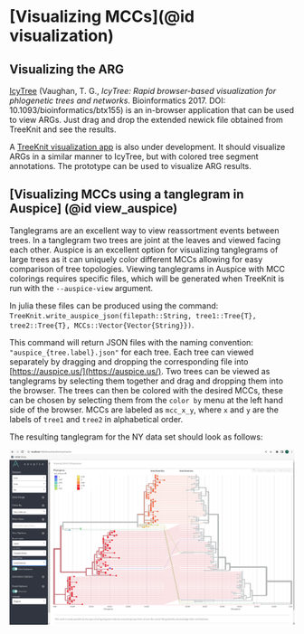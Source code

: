 # [Visualizing MCCs](@id visualization)

## Visualizing the ARG
[IcyTree](https://icytree.org/) (Vaughan, T. G., *IcyTree: Rapid browser-based visualization for phlogenetic trees and networks*. Bioinformatics 2017. DOI: 10.1093/bioinformatics/btx155) is an in-browser application that can be used to view ARGs. Just drag and drop the extended newick file obtained from TreeKnit and see the results. 

A [TreeKnit visualization app](https://github.com/neherlab/TreeKnit-web) is also under development. It should visualize ARGs in a similar manner to IcyTree, but with colored tree segment annotations. The prototype can be used to visualize ARG results. 

## [Visualizing MCCs using a tanglegram in Auspice] (@id view_auspice)
Tanglegrams are an excellent way to view reassortment events between trees. In a tanglegram two trees are joint at the leaves and viewed facing each other. Auspice is an excellent option for visualizing tanglegrams of large trees as it can uniquely color different MCCs allowing for easy comparison of tree topologies. Viewing tanglegrams in Auspice with MCC colorings requires specific files, which will be generated when TreeKnit is run with the `--auspice-view` argument. 

In julia these files can be produced using the command: `TreeKnit.write_auspice_json(filepath::String, tree1::Tree{T}, tree2::Tree{T}, MCCs::Vector{Vector{String}})`. 

This command will return JSON files with the naming convention: `"auspice_{tree.label}.json"` for each tree. Each tree can viewed separately by dragging and dropping the corresponding file into [https://auspice.us/](https://auspice.us/). Two trees can be viewed as tanglegrams by selecting them together and drag and dropping them into the browser. The trees can then be colored with the desired MCCs, these can be chosen by selecting them from the `color by` menu at the left hand side of the browser. MCCs are labeled as `mcc_x_y`, where `x` and `y` are the labels of `tree1` and `tree2` in alphabetical order.

The resulting tanglegram for the NY data set should look as follows:

![plot](./Pictures/auspice_tanglegram_NY.png) 
